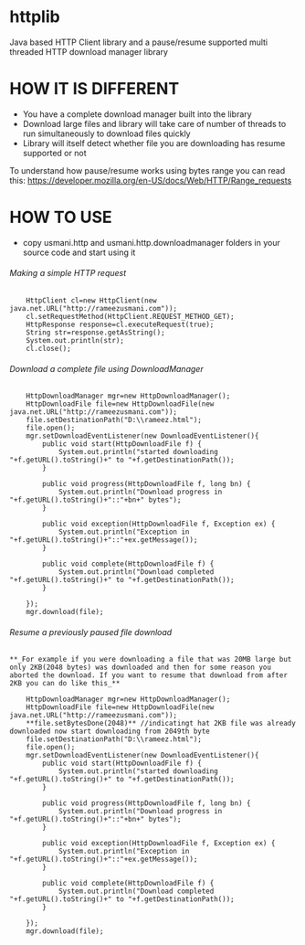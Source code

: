 # httplib
Java based HTTP Client library and a pause/resume supported multi threaded HTTP download manager library

# HOW IT IS DIFFERENT

- You have a complete download manager built into the library
- Download large files and library will take care of number of threads to run simultaneously to download files quickly
- Library will itself detect whether file you are downloading has resume supported or not

To understand how pause/resume works using bytes range you can read this:
https://developer.mozilla.org/en-US/docs/Web/HTTP/Range_requests

# HOW TO USE

- copy usmani.http and usmani.http.downloadmanager folders in your source code and start using it

###### Making a simple HTTP request
        HttpClient cl=new HttpClient(new java.net.URL("http://rameezusmani.com"));
        cl.setRequestMethod(HttpClient.REQUEST_METHOD_GET);
        HttpResponse response=cl.executeRequest(true);
        String str=response.getAsString();
        System.out.println(str);
        cl.close();
      
###### Download a complete file using DownloadManager
        HttpDownloadManager mgr=new HttpDownloadManager();
        HttpDownloadFile file=new HttpDownloadFile(new java.net.URL("http://rameezusmani.com"));
        file.setDestinationPath("D:\\rameez.html");
        file.open();
        mgr.setDownloadEventListener(new DownloadEventListener(){
            public void start(HttpDownloadFile f) {
                System.out.println("started downloading "+f.getURL().toString()+" to "+f.getDestinationPath());	
            }

            public void progress(HttpDownloadFile f, long bn) {
                System.out.println("Download progress in "+f.getURL().toString()+"::"+bn+" bytes");
            }

            public void exception(HttpDownloadFile f, Exception ex) {
                System.out.println("Exception in "+f.getURL().toString()+"::"+ex.getMessage());
            }

            public void complete(HttpDownloadFile f) {
                System.out.println("Download completed "+f.getURL().toString()+" to "+f.getDestinationPath());			
            }
            
        });
        mgr.download(file);

###### Resume a previously paused file download

    **_For example if you were downloading a file that was 20MB large but only 2KB(2048 bytes) was downloaded and then for some reason you aborted the download. If you want to resume that download from after 2KB you can do like this_**
    
        HttpDownloadManager mgr=new HttpDownloadManager();
        HttpDownloadFile file=new HttpDownloadFile(new java.net.URL("http://rameezusmani.com"));
        **file.setBytesDone(2048)** //indicatingt hat 2KB file was already downloaded now start downloading from 2049th byte
        file.setDestinationPath("D:\\rameez.html");
        file.open();
        mgr.setDownloadEventListener(new DownloadEventListener(){
            public void start(HttpDownloadFile f) {
                System.out.println("started downloading "+f.getURL().toString()+" to "+f.getDestinationPath());	
            }

            public void progress(HttpDownloadFile f, long bn) {
                System.out.println("Download progress in "+f.getURL().toString()+"::"+bn+" bytes");
            }

            public void exception(HttpDownloadFile f, Exception ex) {
                System.out.println("Exception in "+f.getURL().toString()+"::"+ex.getMessage());
            }

            public void complete(HttpDownloadFile f) {
                System.out.println("Download completed "+f.getURL().toString()+" to "+f.getDestinationPath());			
            }
            
        });
        mgr.download(file);